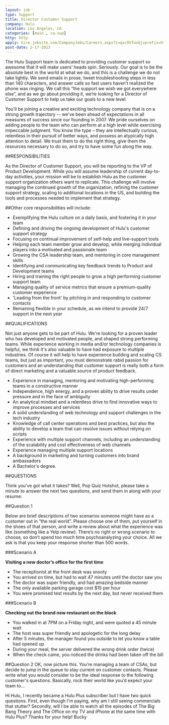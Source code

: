 ```yaml
---
layout: job
type: Support
title: Director Customer Support
company: Hulu
location: Los Angeles, CA
categories: [main , ca-sup]
http: http
apply: hire.jobvite.com/CompanyJobs/Careers.aspx?c=qxc9Vfwx&jvprefix=http%3a%2f%2fwww.hulu.com&jvresize=%2fjobs%2fresize_jobvite_frame&page=Job%20Description&j=o06aXfwX
post-date: 2-17-2013
---
```


The Hulu Support team is dedicated to providing customer support so awesome that it will make users’ heads spin. Seriously. Our goal is to be the absolute best in the world at what we do, and this is a challenge we do not take lightly. We send emails in prose, tweet troubleshooting steps in less than 140 characters, and answer calls so fast users haven’t realized the phone was ringing. We call this “the support we wish we got everywhere else”, and as we go about providing it, we’re looking for a Director of Customer Support to help us take our goals to a new level.

You'll be joining a creative and exciting technology company that is on a strong growth trajectory -- we've been ahead of expectations in all measures of success since our founding in 2007. We pride ourselves on adding people to the team who can perform at a high level while exercising impeccable judgment. You know the type – they are intellectually curious, relentless in their pursuit of better ways, and possess an atypically high attention to detail. We trust them to do the right thing, give them the resources necessary to do so, and try to have some fun along the way.

##RESPONSIBILITIES
 
As the Director of Customer Support, you will be reporting to the VP of Product Development. While you will assume leadership of current day-to-day activities, your mission will be to establish Hulu as the customer support organization others want to replicate. This challenge will involve managing the continued growth of the organization, refining the customer support strategy, scaling to additional locations in the US, and building the tools and processes needed to implement that strategy.

##Other core responsibilities will include:

* Exemplifying the Hulu culture on a daily basis, and fostering it in your team
* Defining and driving the ongoing development of Hulu's customer support strategy
* Focusing on continual improvement of self-help and live-support tools
* Helping each team member grow and develop, while merging individual players into a motivated and passionate team
* Growing the CSA leadership team, and mentoring in core management skills
* Identifying and communicating key feedback trends to Product and Development teams
* Hiring and training the right people to grow a high performing customer support team
* Managing quality of service metrics that ensure a premium-quality customer experience
* 'Leading from the front' by pitching in and responding to customer contacts
* Remaining flexible in your schedule, as we intend to provide 24/7 support in the next year

##QUALIFICATIONS
 
Not just anyone gets to be part of Hulu. We're looking for a proven leader who has developed and motivated people, and shaped strong performing teams. While experience working in media and/or technology companies is helpful, we think it's also valuable to have had exposure to multiple industries. Of course it will help to have experience building and scaling CS teams, but just as important, you must demonstrate rabid passion for customers and an understanding that customer support is really both a form of direct marketing and a valuable source of product feedback. 

* Experience in managing, mentoring and motivating high-performing teams in a constructive manner
* Independence, high energy, and a proven ability to drive results under pressure and in the face of ambiguity
* An analytical mindset and a relentless drive to find innovative ways to improve processes and services
* A solid understanding of web technology and support challenges in the tech industry
* Knowledge of call center operations and best practices, but also the ability to develop a team that can resolve issues without relying on scripts
* Experience with multiple support channels, including an understanding of the scalability and cost effectiveness of web channels
* Experience managing multiple support locations
* A background in marketing and turning customers into brand ambassadors
* A Bachelor's degree.

##QUESTIONS
 
Think you’ve got what it takes? Well, Pop Quiz Hotshot, please take a minute to answer the next two questions, and send them in along with your resume:

##Question 1

Below are brief descriptions of two scenarios someone might have as a customer out in “the real world”. Please choose one of them, put yourself in the shoes of that person, and write a review about what the experience was like (something like a Yelp review). There’s no right or wrong scenario to choose, so don’t spend too much time psychoanalyzing your choice. All we ask is that you keep your response shorter than 500 words.

###Scenario A

**Visiting a new doctor’s office for the first time**

* The receptionist at the front desk was snooty
* You arrived on time, but had to wait 47 minutes until the doctor saw you
* The doctor was super friendly, and had amazing bedside manner
* The only available parking garage cost $15 per hour
* You were promised test results by the next day, but never received them

###Scenario B

**Checking out the brand new restaurant on the block**

* You walked in at 7PM on a Friday night, and were quoted a 45 minute wait
* The host was super friendly and apologetic for the long delay
* After 5 minutes, the manager found you outside to let you know a table had opened up
* During your meal, the server delivered the wrong drink order (twice)
* When the check came, you noticed the drinks had been taken off the bill

##Question 2
OK, now picture this. You’re managing a team of CSAs, but decide to jump in the queue to stay current on customer contacts. Please write what you would consider to be the ideal response to the following customer's questions. Basically, rock their world like you’d expect your team to...

Hi Hulu,
I recently became a Hulu Plus subscriber but I have two quick questions. First, even though I'm paying, why am I still seeing commercials that stutter? Secondly, will I be able to watch all the episodes of The Big Bang Theory and The Office on my TV and iPhone at the same time with Hulu Plus?
Thanks for your help!
Bucky